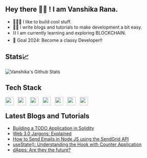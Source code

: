 ## Hey there 👋🏻 ! I am Vanshika Rana.

- 👩🏻‍💻 I like to build cool stuff.
- ✍🏻 I write blogs and tutorials to make development a bit easy.
- ⛓️ I am currently learning and exploring BLOCKCHAIN.
- 🎯 Goal 2024: Become a classy Developer!!

## Stats📈
<img align="center" alt="Vanshika's Github Stats" src="https://github-readme-stats.vercel.app/api?username=Vanshika-Rana" />

## Tech Stack
<img align="left" width="26px" src="https://cdn.jsdelivr.net/gh/devicons/devicon/icons/html5/html5-original.svg" style="padding-right:10px;" />
<img align="left" width="26px" src="https://cdn.jsdelivr.net/gh/devicons/devicon/icons/css3/css3-plain.svg" style="padding-right:10px;" />
<img align="left" width="26px" src="https://cdn.jsdelivr.net/gh/devicons/devicon/icons/javascript/javascript-original.svg"  style="padding-right:10px;"/>
<img align="left" width="26px" src="https://cdn.jsdelivr.net/gh/devicons/devicon/icons/react/react-original.svg" style="padding-right:10px;"/>
<img align="left" width="26px" src="https://cdn.jsdelivr.net/gh/devicons/devicon/icons/python/python-original.svg" style="padding-right:10px;"/>
<img align="left" width="26px" src="https://cdn.jsdelivr.net/gh/devicons/devicon/icons/heroku/heroku-plain.svg" style="padding-right:10px;"/>
<img align="left" width="26px" src="https://cdn.jsdelivr.net/gh/devicons/devicon/icons/java/java-original.svg" style="padding-right:10px;"/>
<br />

## Latest Blogs and Tutorials

<!-- BLOG-POST-LIST:START -->
- [Building a TODO Application in Solidity](https://aahiknsv.hashnode.dev/building-a-todo-application-in-solidity)
- [Web 3.0 Jargons: Explained](https://aahiknsv.hashnode.dev/web-30-jargons-explained)
- [How to Send Emails in Node JS using the SendGrid API](https://aahiknsv.hashnode.dev/how-to-send-emails-in-node-js-using-the-sendgrid-api)
- [useState&lpar;&rpar;: Understanding the Hook with Counter Application](https://aahiknsv.hashnode.dev/usestate-understanding-the-hook-with-counter-application)
- [dApps: Are they the future?](https://aahiknsv.hashnode.dev/dapps-are-they-the-future)
<!-- BLOG-POST-LIST:END -->
